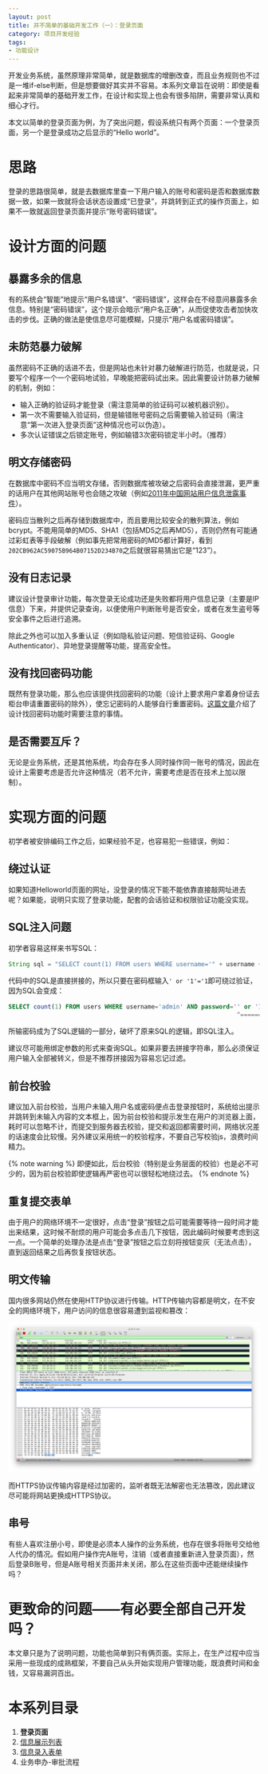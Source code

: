 ```yaml
---
layout: post
title: 并不简单的基础开发工作（一）：登录页面
category: 项目开发经验
tags:
- 功能设计
---
```

开发业务系统，虽然原理非常简单，就是数据库的增删改查，而且业务规则也不过是一堆if-else判断，但是想要做好其实并不容易。本系列文章旨在说明：即使是看起来非常简单的基础开发工作，在设计和实现上也会有很多陷阱，需要非常认真和细心才行。

本文以简单的登录页面为例，为了突出问题，假设系统只有两个页面：一个登录页面，另一个是登录成功之后显示的“Hello world”。
<!-- more -->

# 思路
登录的思路很简单，就是去数据库里查一下用户输入的账号和密码是否和数据库数据一致，如果一致就将会话状态设置成“已登录”，并跳转到正式的操作页面上，如果不一致就返回登录页面并提示“账号密码错误”。

# 设计方面的问题
## 暴露多余的信息
有的系统会“智能”地提示“用户名错误”、“密码错误”，这样会在不经意间暴露多余信息。特别是“密码错误”，这个提示会暗示“用户名正确”，从而促使攻击者加快攻击的步伐。正确的做法是使信息尽可能模糊，只提示“用户名或密码错误”。

## 未防范暴力破解
虽然密码不正确的话进不去，但是网站也未针对暴力破解进行防范，也就是说，只要写个程序一个一个密码地试验，早晚能把密码试出来。因此需要设计防暴力破解的机制，例如：

* 输入正确的验证码才能登录（需注意简单的验证码可以被机器识别）。
* 第一次不需要输入验证码，但是输错账号密码之后需要输入验证码（需注意“第一次进入登录页面”这种情况也可以伪造）。
* 多次认证错误之后锁定账号，例如输错3次密码锁定半小时。（推荐）

## 明文存储密码
在数据库中密码不应当明文存储，否则数据库被攻破之后密码会直接泄漏，更严重的话用户在其他网站账号也会随之攻破（例如[2011年中国网站用户信息泄露事件](https://zh.wikipedia.org/wiki/2011%E5%B9%B4%E4%B8%AD%E5%9B%BD%E7%BD%91%E7%AB%99%E7%94%A8%E6%88%B7%E4%BF%A1%E6%81%AF%E6%B3%84%E9%9C%B2%E4%BA%8B%E4%BB%B6)）。

密码应当散列之后再存储到数据库中，而且要用比较安全的散列算法，例如bcrypt。不能用简单的MD5、SHA1（包括MD5之后再MD5），否则仍然有可能通过彩虹表等手段破解（例如事先把常用密码的MD5都计算好，看到`202CB962AC59075B964B07152D234B70`之后就很容易猜出它是“123”）。

## 没有日志记录
建议设计登录审计功能，每次登录无论成功还是失败都将用户信息记录（主要是IP信息）下来，并提供记录查询，以便使用户判断账号是否安全，或者在发生盗号等安全事件之后进行追溯。

除此之外也可以加入多重认证（例如隐私验证问题、短信验证码、Google Authenticator）、异地登录提醒等功能，提高安全性。

## 没有找回密码功能
既然有登录功能，那么也应该提供找回密码的功能（设计上要求用户拿着身份证去柜台申请重置密码的除外），使忘记密码的人能够自行重置密码。[这篇文章](http://www.ruanyifeng.com/blog/2019/02/password.html)介绍了设计找回密码功能时需要注意的事情。

## 是否需要互斥？
无论是业务系统，还是其他系统，均会存在多人同时操作同一账号的情况，因此在设计上需要考虑是否允许这种情况（若不允许，需要考虑是否在技术上加以限制）。

# 实现方面的问题
初学者被安排编码工作之后，如果经验不足，也容易犯一些错误，例如：

## 绕过认证
如果知道Helloworld页面的网址，没登录的情况下能不能依靠直接敲网址进去呢？如果能，说明只实现了登录功能，配套的会话验证和权限验证功能没实现。

## SQL注入问题
初学者容易这样来书写SQL：

```java
String sql = "SELECT count(1) FROM users WHERE username='" + username + "' AND password='" + password + "'";
```

代码中的SQL是直接拼接的，所以只要在密码框输入`' or '1'='1`即可绕过验证，因为SQL会变成：

```sql
SELECT count(1) FROM users WHERE username='admin' AND password='' or '1'='1';
                                                                ^=========^
```

所输密码成为了SQL逻辑的一部分，破坏了原来SQL的逻辑，即SQL注入。

建议尽可能用绑定参数的形式来查询SQL。如果非要去拼接字符串，那么必须保证用户输入全部被转义，但是不推荐拼接因为容易忘记过滤。

## 前台校验
建议加入前台校验，当用户未输入用户名或密码便点击登录按钮时，系统给出提示并跳转到未输入内容的文本框上，因为前台校验和提示发生在用户的浏览器上面，耗时可以忽略不计，而提交到服务器去校验，提交和返回都需要时间，网络状况差的话速度会比较慢。另外建议采用统一的校验程序，不要自己写校验js，浪费时间精力。

{% note warning %}
即便如此，后台校验（特别是业务层面的校验）也是必不可少的，因为前台校验即使逻辑再严密也可以很轻松地绕过去。
{% endnote %}

## 重复提交表单
由于用户的网络环境不一定很好，点击“登录”按钮之后可能需要等待一段时间才能出来结果，这时候不耐烦的用户可能会多点击几下按钮，因此编码时候要考虑到这一点。一个简单的处理办法是点击“登录”按钮之后立刻将按钮变灰（无法点击），直到返回结果之后再恢复按钮状态。

## 明文传输
国内很多网站仍然在使用HTTP协议进行传输。HTTP传输内容都是明文，在不安全的网络环境下，用户访问的信息很容易遭到监视和篡改：

![密码被截获](/img/2019-02-08-login-page/password.png)

而HTTPS协议传输内容是经过加密的，监听者既无法解密也无法篡改，因此建议尽可能将网站更换成HTTPS协议。

## 串号
有些人喜欢注册小号，即使是必须本人操作的业务系统，也存在很多将账号交给他人代办的情况。假如用户操作完A账号，注销（或者直接重新进入登录页面），然后登录B账号，但是A账号相关页面并未关闭，那么在这些页面中还能继续操作吗？

# 更致命的问题——有必要全部自己开发吗？
本文章只是为了说明问题，功能也简单到只有俩页面。实际上，在生产过程中应当采用一些现成的成熟框架，不要自己从头开始实现用户管理功能，既浪费时间和金钱，又容易漏洞百出。

# 本系列目录
1. **登录页面**
2. [信息展示列表](/2019/02/09/list-page/)
3. [信息录入表单](/2019/09/21/edit-page/)
4. 业务申办-审批流程
